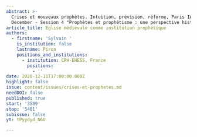 ```yaml
---
abstract: >-
  Crises et nouveaux prophètes. Intuition, prévision, réforme, Paris IAS, 10-11
  December - Session 4 "Prophètes et prophétisme : une perspective historique"
article_title: Eglise médiévale comme institution prophétique
authors:
  - firstname: 'Sylvain '
    is_institution: false
    lastname: Piron
    positions_and_institutions:
      - institution: CRH-EHESS, France
        positions:
          - ''
date: 2020-12-11T17:00:00.000Z
highlight: false
issue: content/issues/crises-et-prophetes.md
needDOI: false
published: true
start: '3589'
stop: '5481'
subissue: false
yt: tPyydyd_N6U

---
```

<Youtube yt="tPyydyd_N6U" caption="Eglise médiévale comme institution prophétique" start="3589" stop="5481"></Youtube>
